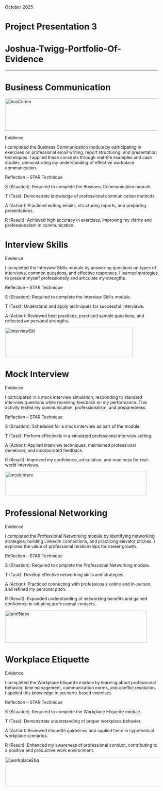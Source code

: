 October 2025

# Project Presentation 3

# Joshua-Twigg-Portfolio-Of-Evidence
---
# Business Communication

<img width="508" height="107" alt="busComm" src="https://github.com/user-attachments/assets/decf4e15-809d-4557-8456-e4aed466ea28" />

Evidence

I completed the Business Communication module by participating in exercises on professional email writing, report structuring, and presentation techniques. I applied these concepts through real-life examples and case studies, demonstrating my understanding of effective workplace communication.

Reflection – STAR Technique

S (Situation): Required to complete the Business Communication module.

T (Task): Demonstrate knowledge of professional communication methods.

A (Action): Practiced writing emails, structuring reports, and preparing presentations.

R (Result): Achieved high accuracy in exercises, improving my clarity and professionalism in communication.

# Interview Skills

Evidence

I completed the Interview Skills module by answering questions on types of interviews, common questions, and effective responses. I learned strategies to present myself professionally and articulate my strengths.

Reflection – STAR Technique

S (Situation): Required to complete the Interview Skills module.

T (Task): Understand and apply techniques for successful interviews.

A (Action): Reviewed best practices, practiced sample questions, and reflected on personal strengths.

<img width="421" height="97" alt="interviewSki" src="https://github.com/user-attachments/assets/5804d6cd-8735-493f-a0f8-4eba306d2aae" />

# Mock Interview

Evidence

I participated in a mock interview simulation, responding to standard interview questions while receiving feedback on my performance. This activity tested my communication, professionalism, and preparedness.

Reflection – STAR Technique

S (Situation): Scheduled for a mock interview as part of the module.

T (Task): Perform effectively in a simulated professional interview setting.

A (Action): Applied interview techniques, maintained professional demeanor, and incorporated feedback.

R (Result): Improved my confidence, articulation, and readiness for real-world interviews.

<img width="466" height="80" alt="mockInterv" src="https://github.com/user-attachments/assets/5ede4793-ceef-431b-b9ef-c66f791a674a" />

# Professional Networking

Evidence

I completed the Professional Networking module by identifying networking strategies, building LinkedIn connections, and practicing elevator pitches. I explored the value of professional relationships for career growth.

Reflection – STAR Technique

S (Situation): Required to complete the Professional Networking module.

T (Task): Develop effective networking skills and strategies.

A (Action): Practiced connecting with professionals online and in-person, and refined my personal pitch.

R (Result): Expanded understanding of networking benefits and gained confidence in initiating professional contacts.

<img width="467" height="105" alt="profNetw" src="https://github.com/user-attachments/assets/93d98bfc-fd3d-4e47-8fea-11530ead3f9a" />

# Workplace Etiquette

Evidence

I completed the Workplace Etiquette module by learning about professional behavior, time management, communication norms, and conflict resolution. I applied this knowledge in scenario-based exercises.

Reflection – STAR Technique

S (Situation): Required to complete the Workplace Etiquette module.

T (Task): Demonstrate understanding of proper workplace behavior.

A (Action): Reviewed etiquette guidelines and applied them in hypothetical workplace scenarios.

R (Result): Enhanced my awareness of professional conduct, contributing to a positive and productive work environment.

<img width="548" height="96" alt="workplaceEtiq" src="https://github.com/user-attachments/assets/afe935bc-faf6-45b5-a90b-5c1ac6c1e3d1" />
